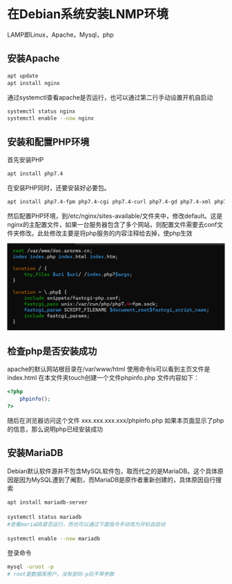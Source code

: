 # 在Debian系统安装LNMP环境
LAMP即Linux，Apache，Mysql，php

## 安装Apache
```bash
apt update
apt install nginx
```

通过systemctl查看apache是否运行，也可以通过第二行手动设置开机自启动
```bash
systemctl status nginx
systemctl enable --now nginx
```



## 安装和配置PHP环境

首先安装PHP

```bash
apt install php7.4
```

在安装PHP同时，还要安装好必要包。
```bash
apt install php7.4-fpm php7.4-cgi php7.4-curl php7.4-gd php7.4-xml php7.4-xmlrpc php7.4-mysql php7.4-bz2
```

然后配置PHP环境，到/etc/nginx/sites-available/文件夹中，修改default。这是nginx的主配置文件，如果一台服务器包含了多个网站，则配置文件需要去conf文件夹修改。此处修改主要是将php服务的内容注释给去掉，使php生效

![php](/img/16.png)



## 检查php是否安装成功

apache的默认网站根目录在/var/www/html
使用命令ls可以看到主页文件是index.html
在本文件夹touch创建一个文件phpinfo.php
文件内容如下：

```php
<?php
	phpinfo();
?>
```

随后在浏览器访问这个文件 xxx.xxx.xxx.xxx/phpinfo.php
如果本页面显示了php的信息，那么说明php已经安装成功



## 安装MariaDB

Debian默认软件源并不包含MySQL软件包，取而代之的是MariaDB。这个具体原因是因为MySQL遭到了阉割，而MariaDB是原作者重新创建的，具体原因自行搜索
```bash
apt install mariadb-server

systemctl status mariadb
#查看mariaDB是否运行，而也可以通过下面指令手动改为开机自启动

systemctl enable --now mariadb
```

登录命令

```bash
mysql -uroot -p
# root是数据库用户，没有密码-p后不带参数
```

